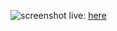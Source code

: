![screenshot](https://cdn.discordapp.com/attachments/915365875492728922/943258185286942731/unknown.png)
live: [here](https://git-stars-rouge.vercel.app/)


